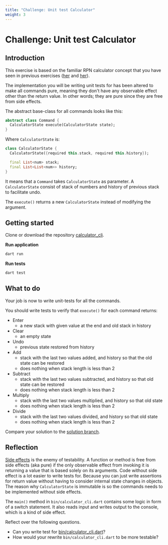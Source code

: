 ```yaml
---
title: "Challenge: Unit test Calculator"
weight: 3
---
```


# Challenge: Unit test Calculator

## Introduction

This exercise is based on the familiar RPN calculator concept that you have
seen in previous exercises
([her](http://localhost:1080/docs/flutter-basics/challenge-calculator/) and
[her](http://localhost:1080/docs/flutter-basics/challenge-calculator/)).

The implementation you will be writing unit tests for has been altered to make
all commands pure, meaning they don't have any observable effect other than the
return value.
In other words; they are pure since they are free from side effects.

The abstract base-class for all commands looks like this:

```dart
abstract class Command {
  CalculatorState execute(CalculatorState state);
}
```

Where `CalculatorState` is:

```dart
class CalculatorState {
  CalculatorState({required this.stack, required this.history});

  final List<num> stack;
  final List<List<num>> history;
}
```

It means that a `Command` takes `CalculatorState` as parameter.
A `CalculatorState` consist of stack of numbers and history of previous stack
to facilitate undo.

The `execute()` returns a new `CalculatorState` instead of modifying the
argument.

## Getting started

Clone or download the repository
[calculator_cli](https://github.com/fluttered-book/calculator_cli).

**Run application**

```sh
dart run
```

**Run tests**

```sh
dart test
```

## What to do

Your job is now to write unit-tests for all the commands.

You should write tests to verify that `execute()` for each command returns:

- Enter
  - a new stack with given value at the end and old stack in history
- Clear
  - an empty state
- Undo
  - previous state restored from history
- Add
  - stack with the last two values added, and history so that the old state can be restored
  - does nothing when stack length is less than 2
- Subtract
  - stack with the last two values subtracted, and history so that old state
    can be restored
  - does nothing when stack length is less than 2
- Multiply
  - stack with the last two values multiplied, and history so that old state
  - does nothing when stack length is less than 2
- Divide
  - stack with the last two values divided, and history so that old state
  - does nothing when stack length is less than 2

Compare your solution to the [solution
branch](https://github.com/fluttered-book/calculator_cli/tree/solution).

## Reflection

[Side effects](<https://en.wikipedia.org/wiki/Side_effect_(computer_science)>) is
the enemy of testability.
A function or method is free from side effects (aka pure) if the only
observable effect from invoking it is returning a value that is based solely on
its arguments.
Code without side effect is a lot easier to write tests for.
Because you can just write assertions for return value without having to
consider internal state changes in objects.
The reason why `CalculatorState` is immutable is so the commands needs to be
implemented without side effects.

The `main()` method in `bin/calculator_cli.dart` contains some logic in form of
a switch statement.
It also reads input and writes output to the console, which is a kind of side
effect.

Reflect over the following questions.

- Can you write test for [bin/calculator_cli.dart](https://github.com/fluttered-book/calculator_cli/blob/main/bin/calculator_cli.dart)?
- How would your rewrite `bin/calculator_cli.dart` to be more testable?
